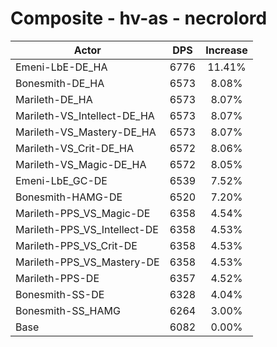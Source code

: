 # Composite - hv-as - necrolord
| Actor | DPS | Increase |
|---|:---:|:---:|
|Emeni-LbE-DE_HA|6776|11.41%|
|Bonesmith-DE_HA|6573|8.08%|
|Marileth-DE_HA|6573|8.07%|
|Marileth-VS_Intellect-DE_HA|6573|8.07%|
|Marileth-VS_Mastery-DE_HA|6573|8.07%|
|Marileth-VS_Crit-DE_HA|6572|8.06%|
|Marileth-VS_Magic-DE_HA|6572|8.05%|
|Emeni-LbE_GC-DE|6539|7.52%|
|Bonesmith-HAMG-DE|6520|7.20%|
|Marileth-PPS_VS_Magic-DE|6358|4.54%|
|Marileth-PPS_VS_Intellect-DE|6358|4.53%|
|Marileth-PPS_VS_Crit-DE|6358|4.53%|
|Marileth-PPS_VS_Mastery-DE|6358|4.53%|
|Marileth-PPS-DE|6357|4.52%|
|Bonesmith-SS-DE|6328|4.04%|
|Bonesmith-SS_HAMG|6264|3.00%|
|Base|6082|0.00%|
